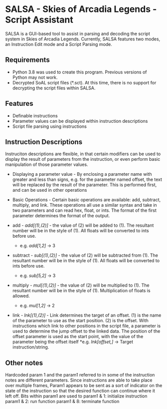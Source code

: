 SALSA - Skies of Arcadia Legends - Script Assistant
===================================================

SALSA is a GUI-based tool to assist in parsing and decoding the script system in Skies of Arcadia Legends. Currently, SALSA features two modes, an Instruction Edit mode and a Script Parsing mode.


Requirements
------------

* Python 3.8 was used to create this program. Previous versions of Python may not work.
* Decrypted SoAL script files (*.sct). At this time, there is no support for decrypting the script files within SALSA.


Features
--------

* Definable instructions
* Parameter values can be displayed within instruction descriptions
* Script file parsing using instructions


Instruction Descriptions
------------------------

Instruciton descriptions are flexible, in that certain modifiers can be used to display the result of parameters from the instruction, or even perform basic manipulation of those parameter values.

- Displaying a parameter value -
By enclosing a parameter name with greater and less than signs, e.g. <offset> for the parameter named offset, the text will be replaced by the result of the parameter. This is performed first, and can be used in other operations

- Basic Operations -
Certain basic operations are available: add, subtract, multiply, and link. These operations all use a similar syntax and take in two parameters and can read hex, float, or ints. The format of the first parameter determines the format of the output.

- add - *add[(1),(2)]* - the value of (2) will be added to (1). The resultant number will be in the style of (1). All floats will be converted to ints before use.
  * e.g. *add[1,2]* -> 3

- subtract - *sub[(1),(2)]* - the value of (2) will be subtracted from (1). The resultant number will be in the style of (1). All floats will be converted to ints before use.
  * e.g. *sub[5,2]* -> 3
  
- multiply - *mul[(1),(2)]* - the value of (2) will be multiplied to (1). The resultant number will be in the style of (1). Multiplication of floats is allowed.
  * e.g. *mul[1,2]* -> 2
  
- link - *lnk[(1),(2)]* - Link determines the target of an offset. (1) is the name of the parameter to use as the start position. (2) is the offset. With instructions which link to other positions in the script file, a parameter is used to determine the jump offset to the linked data. The position of the offset parameter is used as the start point, with the value of the parameter being the offset itself
  *e.g. *lnk[offset,<offset>]* -> Target instruction/string. 


Other notes
-----------

Hardcoded param 1 and the param1 referred to in some of the instruction notes are different parameters. Since instructions are able to take place over multiple frames, Param1 appears to be sent as a sort of indicator on the state of the instruction so that the desired function can continue where it left off. Bits within param1 are used to 
param1 & 1: initialize instruction
param1 & 2: run function
param1 & 8: terminate function
